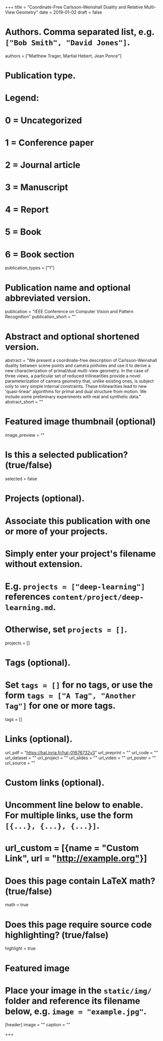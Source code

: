 +++
title = "Coordinate-Free Carlsson-Weinshall Duality and Relative Multi-View Geometry"
date = 2019-01-02
draft = false

# Authors. Comma separated list, e.g. `["Bob Smith", "David Jones"]`.
authors = ["Matthew Trager, Martial Hebert, Jean Ponce"]

# Publication type.
# Legend:
# 0 = Uncategorized
# 1 = Conference paper
# 2 = Journal article
# 3 = Manuscript
# 4 = Report
# 5 = Book
# 6 = Book section
publication_types = ["1"]

# Publication name and optional abbreviated version.
publication = "IEEE Conference on Computer Vision and Pattern Recognition"
publication_short = ""

# Abstract and optional shortened version.
abstract = "We present a coordinate-free description of Carlsson-Weinshall duality between scene points and camera pinholes and use it to derive a new characterization of primal/dual multi-view geometry. In the case of three views, a particular set of reduced trilinearities provide a novel parameterization of camera geometry that, unlike existing ones, is subject only to very simple internal constraints. These trilinearities lead to new 'quasi-linear' algorithms for primal and dual structure from motion. We include some preliminary experiments with real and synthetic data."
abstract_short = ""

# Featured image thumbnail (optional)
image_preview = ""

# Is this a selected publication? (true/false)
selected = false

# Projects (optional).
#   Associate this publication with one or more of your projects.
#   Simply enter your project's filename without extension.
#   E.g. `projects = ["deep-learning"]` references `content/project/deep-learning.md`.
#   Otherwise, set `projects = []`.
projects = []

# Tags (optional).
#   Set `tags = []` for no tags, or use the form `tags = ["A Tag", "Another Tag"]` for one or more tags.
tags = []

# Links (optional).
url_pdf = "https://hal.inria.fr/hal-01676732v3"
url_preprint = ""
url_code = ""
url_dataset = ""
url_project = ""
url_slides = ""
url_video = ""
url_poster = ""
url_source = ""

# Custom links (optional).
#   Uncomment line below to enable. For multiple links, use the form `[{...}, {...}, {...}]`.
# url_custom = [{name = "Custom Link", url = "http://example.org"}]

# Does this page contain LaTeX math? (true/false)
math = true

# Does this page require source code highlighting? (true/false)
highlight = true

# Featured image
# Place your image in the `static/img/` folder and reference its filename below, e.g. `image = "example.jpg"`.
[header]
image = ""
caption = ""

+++
